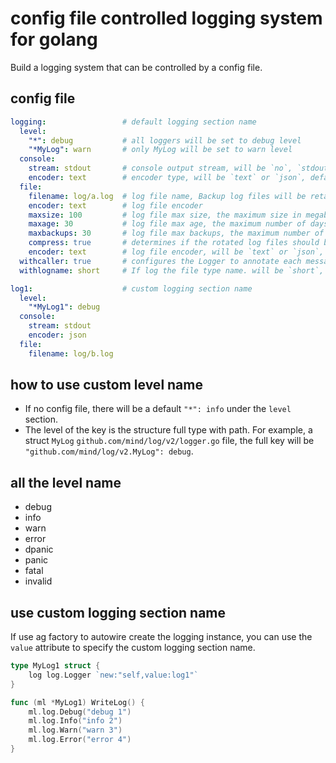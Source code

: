 # config file controlled logging system for golang

Build a logging system that can be controlled by a config file.

## config file

```yaml
logging:                 # default logging section name
  level:
    "*": debug           # all loggers will be set to debug level
    "*MyLog": warn       # only MyLog will be set to warn level
  console:
    stream: stdout       # console output stream, will be `no`, `stdout` or `stderr`, default is `stdout`. `no` means no console output.
    encoder: text        # encoder type, will be `text` or `json`, default is `text`.
  file:
    filename: log/a.log  # log file name, Backup log files will be retained in the same directory
    encoder: text        # log file encoder
    maxsize: 100         # log file max size, the maximum size in megabytes of the log file before it gets rotated, It defaults to 100 megabytes.
    maxage: 30           # log file max age, the maximum number of days to retain old log files based on the timestamp encoded in their filename. Default is 30 days.
    maxbackups: 30       # log file max backups, the maximum number of old log files to retain. Default is 30.
    compress: true       # determines if the rotated log files should be compressed using gzip. Default is true.
    encoder: text        # log file encoder, will be `text` or `json`, default is `text`.
  withcaller: true       # configures the Logger to annotate each message with the filename, line number, and function name of caller. Default is true.
  withlogname: short     # If log the file type name. will be `short`, `full` or `none`. Default is `short`. `short` means the file name without the directory path. `full` means the file name with the directory path. `none` means no file name.

log1:                    # custom logging section name       
  level:
    "*MyLog1": debug
  console:
    stream: stdout
    encoder: json
  file:
    filename: log/b.log
```

## how to use custom level name
- If no config file, there will be a default `"*": info` under the `level` section.
- The level of the key is the structure full type with path. For example, a struct `MyLog` `github.com/mind/log/v2/logger.go` file, the full key will be `"github.com/mind/log/v2.MyLog": debug`.

## all the level name
- debug
- info
- warn
- error
- dpanic
- panic
- fatal
- invalid

## use custom logging section name

If use ag factory to autowire create the logging instance, you can use the `value` attribute to specify the custom logging section name.

```go
type MyLog1 struct {
	log log.Logger `new:"self,value:log1"`
}

func (ml *MyLog1) WriteLog() {
	ml.log.Debug("debug 1")
	ml.log.Info("info 2")
	ml.log.Warn("warn 3")
	ml.log.Error("error 4")
}
```
